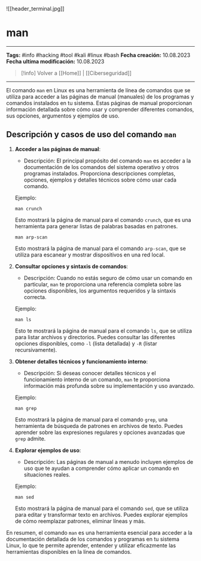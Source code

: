 
![[header_terminal.jpg]]
# man

---
**Tags:** #info #hacking #tool #kali #linux #bash
**Fecha creación:** 10.08.2023
**Fecha ultima modificación:** 10.08.2023

> [!info] Volver a [[Home]] | [[Ciberseguridad]] 

---

El comando `man` en Linux es una herramienta de línea de comandos que se utiliza para acceder a las páginas de manual (manuales) de los programas y comandos instalados en tu sistema. Estas páginas de manual proporcionan información detallada sobre cómo usar y comprender diferentes comandos, sus opciones, argumentos y ejemplos de uso.

## Descripción y casos de uso del comando `man`

1. **Acceder a las páginas de manual**:
   - Descripción: El principal propósito del comando `man` es acceder a la documentación de los comandos del sistema operativo y otros programas instalados. Proporciona descripciones completas, opciones, ejemplos y detalles técnicos sobre cómo usar cada comando.

   Ejemplo:
   ```
   man crunch
   ```
   Esto mostrará la página de manual para el comando `crunch`, que es una herramienta para generar listas de palabras basadas en patrones.

   ```
   man arp-scan
   ```
   Esto mostrará la página de manual para el comando `arp-scan`, que se utiliza para escanear y mostrar dispositivos en una red local.

2. **Consultar opciones y sintaxis de comandos**:
   - Descripción: Cuando no estás seguro de cómo usar un comando en particular, `man` te proporciona una referencia completa sobre las opciones disponibles, los argumentos requeridos y la sintaxis correcta.

   Ejemplo:
   ```
   man ls
   ```
   Esto te mostrará la página de manual para el comando `ls`, que se utiliza para listar archivos y directorios. Puedes consultar las diferentes opciones disponibles, como `-l` (lista detallada) y `-R` (listar recursivamente).

3. **Obtener detalles técnicos y funcionamiento interno**:
   - Descripción: Si deseas conocer detalles técnicos y el funcionamiento interno de un comando, `man` te proporciona información más profunda sobre su implementación y uso avanzado.

   Ejemplo:
   ```
   man grep
   ```
   Esto mostrará la página de manual para el comando `grep`, una herramienta de búsqueda de patrones en archivos de texto. Puedes aprender sobre las expresiones regulares y opciones avanzadas que `grep` admite.

4. **Explorar ejemplos de uso**:
   - Descripción: Las páginas de manual a menudo incluyen ejemplos de uso que te ayudan a comprender cómo aplicar un comando en situaciones reales.

   Ejemplo:
   ```
   man sed
   ```
   Esto mostrará la página de manual para el comando `sed`, que se utiliza para editar y transformar texto en archivos. Puedes explorar ejemplos de cómo reemplazar patrones, eliminar líneas y más.

En resumen, el comando `man` es una herramienta esencial para acceder a la documentación detallada de los comandos y programas en tu sistema Linux, lo que te permite aprender, entender y utilizar eficazmente las herramientas disponibles en la línea de comandos.